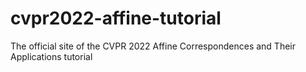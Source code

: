 # cvpr2022-affine-tutorial
The official site of the CVPR 2022 Affine Correspondences and Their Applications tutorial
